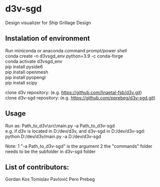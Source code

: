 # d3v-sgd
Design visualizer for  Ship Grillage Design

## Instalation of environment 
Run miniconda or anaconda command prompt/power shell  
conda create -n d3vsgd_env python=3.9 -c conda-forge  
conda activate d3vsgd_env  
pip install pyside6  
pip install openmesh  
pip install pyopengl  
pip install scipy  

clone d3v repository: (e.g. https://github.com/linaetal-fsb/d3v.git)  
clone d3v-sgd repository: (e.g. https://github.com/pprebeg/d3v-sgd.git)  

## Usage
Run as: Path_to_d3v\src\main.py -a Path_to_d3v-sgd<br>
e.g. if d3v is located in D:/dev/d3v, and d3v-sgd in D:/dev/d3v-sgd: <br>
python D:/dev/d3v/main.py -a D:/dev/d3v-sgd

Note: 1 "-a Path_to_d3v-sgd" is the argument
2 the "commands" folder needs to be the subfolder in d3v-sgd folder

## List of contributors:
Gordan Kos
Tomislav Pavlović
Pero Prebeg

